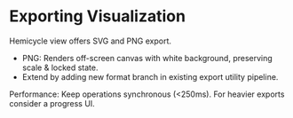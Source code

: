 # Exporting Visualization

Hemicycle view offers SVG and PNG export.

- PNG: Renders off-screen canvas with white background, preserving scale & locked state.
- Extend by adding new format branch in existing export utility pipeline.

Performance: Keep operations synchronous (<250ms). For heavier exports consider a progress UI.

